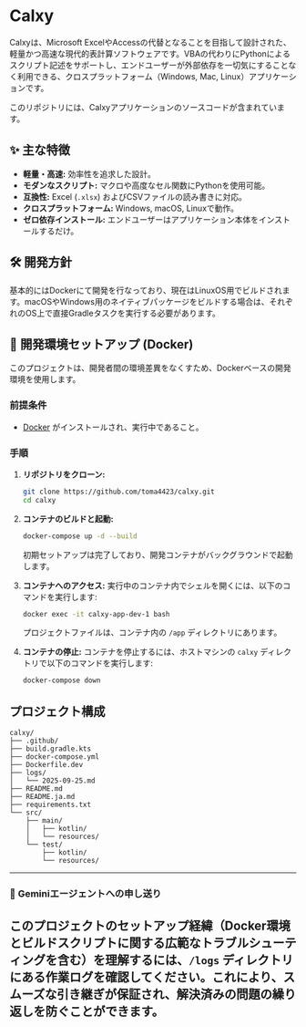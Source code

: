 # Calxy

Calxyは、Microsoft ExcelやAccessの代替となることを目指して設計された、軽量かつ高速な現代的表計算ソフトウェアです。VBAの代わりにPythonによるスクリプト記述をサポートし、エンドユーザーが外部依存を一切気にすることなく利用できる、クロスプラットフォーム（Windows, Mac, Linux）アプリケーションです。

このリポジトリには、Calxyアプリケーションのソースコードが含まれています。

## ✨ 主な特徴

- **軽量・高速:** 効率性を追求した設計。
- **モダンなスクリプト:** マクロや高度なセル関数にPythonを使用可能。
- **互換性:** Excel (`.xlsx`) およびCSVファイルの読み書きに対応。
- **クロスプラットフォーム:** Windows, macOS, Linuxで動作。
- **ゼロ依存インストール:** エンドユーザーはアプリケーション本体をインストールするだけ。

## 🛠️ 開発方針

基本的にはDockerにて開発を行なっており、現在はLinuxOS用でビルドされます。macOSやWindows用のネイティブパッケージをビルドする場合は、それぞれのOS上で直接Gradleタスクを実行する必要があります。

## 🚀 開発環境セットアップ (Docker)

このプロジェクトは、開発者間の環境差異をなくすため、Dockerベースの開発環境を使用します。

### 前提条件

- [Docker](https://www.docker.com/products/docker-desktop/) がインストールされ、実行中であること。

### 手順

1.  **リポジトリをクローン:**
    ```bash
    git clone https://github.com/toma4423/calxy.git
    cd calxy
    ```

2.  **コンテナのビルドと起動:**
    ```bash
    docker-compose up -d --build
    ```
    初期セットアップは完了しており、開発コンテナがバックグラウンドで起動します。

3.  **コンテナへのアクセス:**
    実行中のコンテナ内でシェルを開くには、以下のコマンドを実行します:
    ```bash
    docker exec -it calxy-app-dev-1 bash
    ```
    プロジェクトファイルは、コンテナ内の `/app` ディレクトリにあります。

4.  **コンテナの停止:**
    コンテナを停止するには、ホストマシンの `calxy` ディレクトリで以下のコマンドを実行します:
    ```bash
    docker-compose down
    ```

## プロジェクト構成

```
calxy/
├── .github/
├── build.gradle.kts
├── docker-compose.yml
├── Dockerfile.dev
├── logs/
│   └── 2025-09-25.md
├── README.md
├── README.ja.md
├── requirements.txt
└── src/
    ├── main/
    │   ├── kotlin/
    │   └── resources/
    └── test/
        ├── kotlin/
        └── resources/
```

---
### 🤖 **Geminiエージェントへの申し送り**

このプロジェクトのセットアップ経緯（Docker環境とビルドスクリプトに関する広範なトラブルシューティングを含む）を理解するには、`/logs` ディレクトリにある作業ログを確認してください。これにより、スムーズな引き継ぎが保証され、解決済みの問題の繰り返しを防ぐことができます。
---